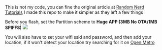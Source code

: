 This is not my code, you can fine the original article at [Random Nerd Tutorials](https://RandomNerdTutorials.com/esp32-cyd-lvgl-weather-station/)
I made this repo to make it simpler as they left a few things


Before you flash, set the Partition scheme to **Huge APP (3MB No OTA/1MB SPIFFS)**
![](https://github.com/user-attachments/assets/28dcd03e-a027-439f-a163-f4150a0fe06c)

You will also have to set your wifi ssid and password, and then add your location,
if it won't detect your location try searching for it on [Open Metro]([https://pages.github.com/](https://open-meteo.com/en/docs/ecmwf-api))
